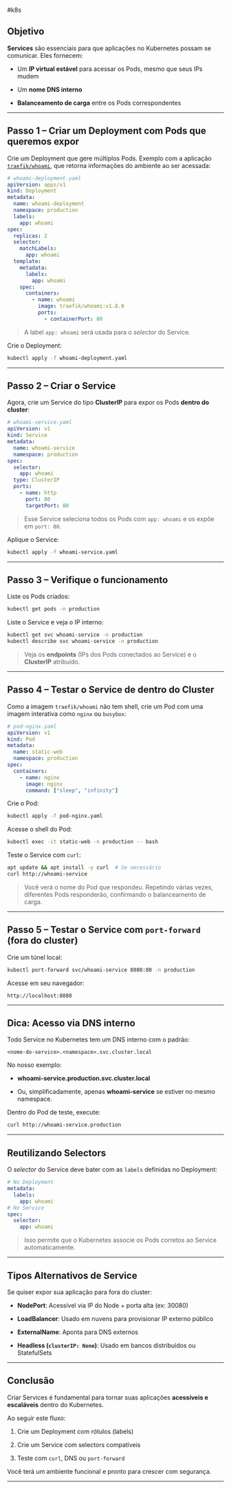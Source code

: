 #k8s 

## Objetivo

**Services** são essenciais para que aplicações no Kubernetes possam se comunicar. Eles fornecem:

- Um **IP virtual estável** para acessar os Pods, mesmo que seus IPs mudem
    
- Um **nome DNS interno**
    
- **Balanceamento de carga** entre os Pods correspondentes
    

---

## Passo 1 – Criar um Deployment com Pods que queremos expor

Crie um Deployment que gere múltiplos Pods. Exemplo com a aplicação [`traefik/whoami`](https://hub.docker.com/r/traefik/whoami), que retorna informações do ambiente ao ser acessada:

```yaml
# whoami-deployment.yaml
apiVersion: apps/v1
kind: Deployment
metadata:
  name: whoami-deployment
  namespace: production
  labels:
    app: whoami
spec:
  replicas: 2
  selector:
    matchLabels:
      app: whoami
  template:
    metadata:
      labels:
        app: whoami
    spec:
      containers:
        - name: whoami
          image: traefik/whoami:v1.8.0
          ports:
            - containerPort: 80
```

> A label `app: whoami` será usada para o _selector_ do Service.

Crie o Deployment:

```bash
kubectl apply -f whoami-deployment.yaml
```

---

## Passo 2 – Criar o Service

Agora, crie um Service do tipo **ClusterIP** para expor os Pods **dentro do cluster**:

```yaml
# whoami-service.yaml
apiVersion: v1
kind: Service
metadata:
  name: whoami-service
  namespace: production
spec:
  selector:
    app: whoami
  type: ClusterIP
  ports:
    - name: http
      port: 80
      targetPort: 80
```

> Esse Service seleciona todos os Pods com `app: whoami` e os expõe em `port: 80`.

Aplique o Service:

```bash
kubectl apply -f whoami-service.yaml
```

---

## Passo 3 – Verifique o funcionamento

Liste os Pods criados:

```bash
kubectl get pods -n production
```

Liste o Service e veja o IP interno:

```bash
kubectl get svc whoami-service -n production
kubectl describe svc whoami-service -n production
```

> Veja os **endpoints** (IPs dos Pods conectados ao Service) e o **ClusterIP** atribuído.

---

## Passo 4 – Testar o Service de dentro do Cluster

Como a imagem `traefik/whoami` não tem shell, crie um Pod com uma imagem interativa como `nginx` ou `busybox`:

```yaml
# pod-nginx.yaml
apiVersion: v1
kind: Pod
metadata:
  name: static-web
  namespace: production
spec:
  containers:
    - name: nginx
      image: nginx
      command: ["sleep", "infinity"]
```

Crie o Pod:

```bash
kubectl apply -f pod-nginx.yaml
```

Acesse o shell do Pod:

```bash
kubectl exec -it static-web -n production -- bash
```

Teste o Service com `curl`:

```bash
apt update && apt install -y curl  # Se necessário
curl http://whoami-service
```

> Você verá o nome do Pod que respondeu. Repetindo várias vezes, diferentes Pods responderão, confirmando o balanceamento de carga.

---

## Passo 5 – Testar o Service com `port-forward` (fora do cluster)

Crie um túnel local:

```bash
kubectl port-forward svc/whoami-service 8080:80 -n production
```

Acesse em seu navegador:

```http
http://localhost:8080
```

---

## Dica: Acesso via DNS interno

Todo Service no Kubernetes tem um DNS interno com o padrão:

```
<nome-do-service>.<namespace>.svc.cluster.local
```

No nosso exemplo:

- **whoami-service.production.svc.cluster.local**
    
- Ou, simplificadamente, apenas **whoami-service** se estiver no mesmo namespace.
    

Dentro do Pod de teste, execute:

```bash
curl http://whoami-service.production
```

---

## Reutilizando Selectors

O _selector_ do Service deve bater com as `labels` definidas no Deployment:

```yaml
# No Deployment
metadata:
  labels:
    app: whoami
# No Service
spec:
  selector:
    app: whoami
```

> Isso permite que o Kubernetes associe os Pods corretos ao Service automaticamente.

---

## Tipos Alternativos de Service

Se quiser expor sua aplicação para fora do cluster:

- **NodePort**: Acessível via IP do Node + porta alta (ex: 30080)
    
- **LoadBalancer**: Usado em nuvens para provisionar IP externo público
    
- **ExternalName**: Aponta para DNS externos
    
- **Headless (`clusterIP: None`)**: Usado em bancos distribuídos ou StatefulSets
    

---

## Conclusão

Criar Services é fundamental para tornar suas aplicações **acessíveis e escaláveis** dentro do Kubernetes.

Ao seguir este fluxo:

1. Crie um Deployment com rótulos (labels)
    
2. Crie um Service com selectors compatíveis
    
3. Teste com `curl`, DNS ou `port-forward`
    

Você terá um ambiente funcional e pronto para crescer com segurança.

---

